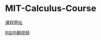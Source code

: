 # MIT-Calculus-Course

[课程网址](https://ocw.mit.edu/courses/18-01sc-single-variable-calculus-fall-2010/)

[B站中翻视频](https://www.bilibili.com/video/BV12r4y147RH/?spm_id_from=333.999.0.0)

